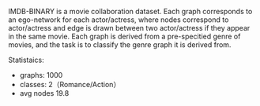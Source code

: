 IMDB-BINARY is a movie collaboration dataset. Each graph corresponds to an ego-network for each actor/actress, where nodes correspond to actor/actress and edge is drawn between two actor/actress if they appear in the same movie.
Each graph is derived from a pre-specitied genre of movies, and the task is to classify the genre graph it is derived from.

Statistaics:

* graphs: 1000
* classes: 2（Romance/Action）
* avg nodes 19.8
